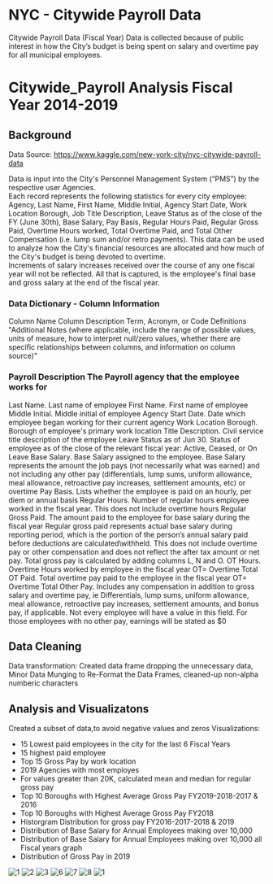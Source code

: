 # NYC - Citywide Payroll Data
 Citywide Payroll Data (Fiscal Year)
Data is collected because of public interest in how the City’s budget is being spent on salary and overtime pay for all municipal employees.  
# Citywide_Payroll Analysis Fiscal Year 2014-2019
## Background
Data Source: https://www.kaggle.com/new-york-city/nyc-citywide-payroll-data

Data is input into the City's Personnel Management System (“PMS”) by the respective user Agencies.  
Each record represents the following statistics for every city employee: Agency, Last Name, First Name, Middle Initial, Agency Start Date, Work Location Borough, Job Title Description, Leave Status as of the close of the FY (June 30th), Base Salary, Pay Basis, Regular Hours Paid, Regular Gross Paid, Overtime Hours worked, Total Overtime Paid, and Total Other Compensation (i.e. lump sum and/or retro payments).  This data can be used to analyze how the City's financial resources are allocated and how much of the City's budget is being devoted to overtime.  
Increments of salary increases received over the course of any one fiscal year will not be reflected.  All that is captured, is the employee's final base and gross salary at the end of the fiscal year.




### Data Dictionary - Column Information
Column Name	Column Description	Term, Acronym, or Code Definitions	"Additional Notes 
(where applicable, include the  range of possible values, units of measure, how to interpret null/zero values, whether there are specific relationships between columns, and information on column source)"
### Payroll Description	The Payroll agency that the employee works for
Last Name. Last name of employee
First Name. First name of employee
Middle Initial. Middle initial of employee
Agency Start Date. Date which employee began working for their current agency
Work Location Borough. Borough of employee's primary work location
Title Description. Civil service title description of the employee
Leave Status as of Jun 30. Status of employee as of the close of the relevant fiscal year: Active, Ceased, or On Leave
Base Salary. Base Salary assigned to the employee. Base Salary represents the amount the job pays (not necessarily what was earned) and not including any other pay (differentials, lump sums, uniform allowance, meal allowance, retroactive pay increases, settlement amounts, etc) or overtime
Pay Basis. Lists whether the employee is paid on an hourly, per diem or annual basis
Regular Hours. Number of regular hours employee worked in the fiscal year. This does not include overtime hours
Regular Gross Paid. The amount paid to the employee for base salary during the fiscal year 		Regular gross paid represents actual base salary during reporting period, which is the portion of the person’s annual salary paid before deductions are calculated\withheld. This does not include overtime pay or other compensation and does not reflect the after tax amount or net pay.   Total gross pay is calculated by adding columns L, N and O.
OT Hours. Overtime Hours worked by employee in the fiscal year	OT= Overtime
Total OT Paid. Total overtime pay paid to the employee in the fiscal year	OT= Overtime
Total Other Pay. Includes any compensation in addition to gross salary and overtime pay, ie Differentials, lump sums, uniform allowance, meal allowance, retroactive pay increases, settlement amounts, and bonus pay, if applicable. Not every employee will have a value in this field.  For those employees with no other pay, earnings will be stated as $0

## Data Cleaning

Data transformation: Created data frame dropping the unnecessary data, Minor Data Munging to Re-Format the Data Frames, cleaned-up non-alpha numberic characters 

## Analysis and Visualizatons

Created a subset of data,to avoid negative values and zeros
Visualizations:
 - 15 Lowest paid employees in the city for the last 6 Fiscal Years
 - 15 highest paid employee
 - Top 15 Gross Pay by work location
 - 2019 Agencies with most employes
 - For values greater than 20K, calculated mean and median for regular gross pay
 - Top 10 Boroughs with Highest Average Gross Pay FY2019-2018-2017 & 2016
 - Top 10 Boroughs with Highest Average Gross Pay FY2018
 - Historgram Distribution for gross pay FY2016-2017-2018 & 2019
 - Distribution of Base Salary for Annual Employees making over 10,000
 - Distribution of Base Salary for Annual Employees making over 10,000 all Fiscal years graph
 - Distribution of Gross Pay in 2019

![1](https://github.com/jhenvi/NYC-Citywide-Payroll-Data/blob/master/Output/2019_Agencies_w_most%20employes.png)
![2](https://github.com/jhenvi/NYC-Citywide-Payroll-Data/blob/master/Output/Dist_BaseSalDistribution.png)
![3](https://github.com/jhenvi/NYC-Citywide-Payroll-Data/blob/master/Output/Dist_GrossPay.png)
![6](https://github.com/jhenvi/NYC-Citywide-Payroll-Data/blob/master/Output/Work_Location_Borough.png)
![7](https://github.com/jhenvi/NYC-Citywide-Payroll-Data/blob/master/Output/highest_Paid_employees.png)
![8](https://github.com/jhenvi/NYC-Citywide-Payroll-Data/blob/master/Output/lowest_Paid_employees.png)
![1](https://github.com/jhenvi/NYC-Citywide-Payroll-Data/blob/master/Output/Dist_Gross_Pay_2019.png)
